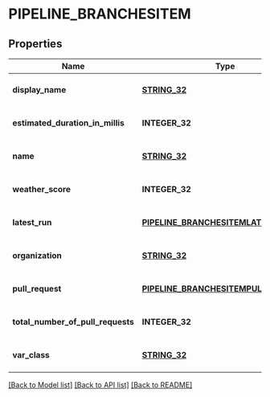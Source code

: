 # PIPELINE_BRANCHESITEM

## Properties
Name | Type | Description | Notes
------------ | ------------- | ------------- | -------------
**display_name** | [**STRING_32**](STRING_32.md) |  | [optional] [default to null]
**estimated_duration_in_millis** | **INTEGER_32** |  | [optional] [default to null]
**name** | [**STRING_32**](STRING_32.md) |  | [optional] [default to null]
**weather_score** | **INTEGER_32** |  | [optional] [default to null]
**latest_run** | [**PIPELINE_BRANCHESITEMLATEST_RUN**](PipelineBranchesitemlatestRun.md) |  | [optional] [default to null]
**organization** | [**STRING_32**](STRING_32.md) |  | [optional] [default to null]
**pull_request** | [**PIPELINE_BRANCHESITEMPULL_REQUEST**](PipelineBranchesitempullRequest.md) |  | [optional] [default to null]
**total_number_of_pull_requests** | **INTEGER_32** |  | [optional] [default to null]
**var_class** | [**STRING_32**](STRING_32.md) |  | [optional] [default to null]

[[Back to Model list]](../README.md#documentation-for-models) [[Back to API list]](../README.md#documentation-for-api-endpoints) [[Back to README]](../README.md)


